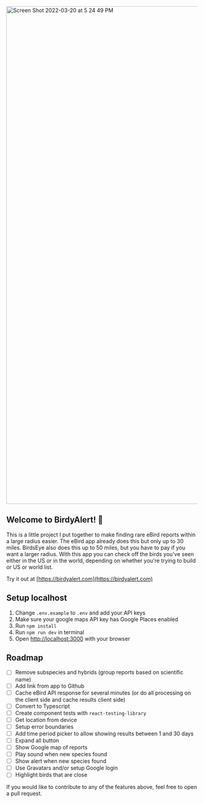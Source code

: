 <img width="1306" alt="Screen Shot 2022-03-20 at 5 24 49 PM" src="https://user-images.githubusercontent.com/740090/159186629-fe733c42-677f-4878-a5c6-99fb94cd2220.png">


## Welcome to BirdyAlert! 🦆

This is a little project I put together to make finding rare eBird reports within a large radius easier. The eBird app already does this but only up to 30 miles. BirdsEye also does this up to 50 miles, but you have to pay if you want a larger radius. With this app you can check off the birds you've seen either in the US or in the world, depending on whether you're trying to build or US or world list.

Try it out at [https://birdyalert.com](https://birdyalert.com)

## Setup localhost

1. Change `.env.example` to `.env` and add your API keys 
2. Make sure your google maps API key has Google Places enabled
3. Run `npm install`
4. Run `npm run dev` in terminal
5. Open [http://localhost:3000](http://localhost:3000) with your browser

## Roadmap

- [ ] Remove subspecies and hybrids (group reports based on scientific name)
- [ ] Add link from app to Github
- [ ] Cache eBird API response for several minutes (or do all processing on the client side and cache results client side)
- [ ] Convert to Typescript
- [ ] Create component tests with `react-testing-library`
- [ ] Get location from device
- [ ] Setup error boundaries
- [ ] Add time period picker to allow showing results between 1 and 30 days
- [ ] Expand all button
- [ ] Show Google map of reports
- [ ] Play sound when new species found
- [ ] Show alert when new species found
- [ ] Use Gravatars and/or setup Google login
- [ ] Highlight birds that are close

If you would like to contribute to any of the features above, feel free to open a pull request.

